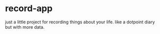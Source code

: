 # record-app

just a little project for recording things about your life. like a dotpoint diary but with more data.
